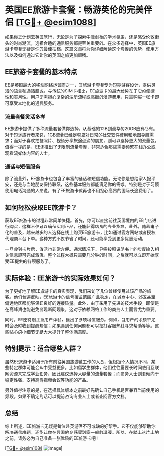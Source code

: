 # 英国EE旅游卡套餐：畅游英伦的完美伴侣 [[TG💪+ @esim1088](https://t.me/s/esim1088)]

如果你正计划去英国旅行，无论是为了探索牛津剑桥的学术氛围，还是感受伦敦街头的时尚潮流，选择合适的通信服务都是至关重要的。在众多选择中，英国EE旅游卡套餐无疑是你的最佳拍档。这篇文章将为你详细解读这个套餐的优势、使用方法以及如何通过它让你的英国之旅更加顺畅。

## EE旅游卡套餐的基本特点

EE是英国最大的移动网络运营商之一，其旅游卡套餐专为短期游客设计，提供灵活的流量和通话服务。与传统的SIM卡相比，EE旅游卡的最大优势在于它的便捷性和实用性。用户无需担心复杂的注册流程或高额的漫游费用，只需购买一张卡即可享受本地化的通信服务。

### 流量套餐灵活多样

EE旅游卡提供了多种流量套餐供你选择，从基础的1GB到豪华的20GB应有尽有。对于短途旅行者来说，1GB流量已经足够应对日常的社交软件使用和地图导航需求；而对于喜欢拍摄照片、视频分享旅途点滴的朋友，则可以选择更大的流量包。值得一提的是，EE还推出了无限制流量套餐，非常适合那些需要频繁在线办公或观看流媒体内容的人士。

### 通话与短信服务

除了流量外，EE旅游卡也包含了丰富的通话和短信功能。无论你是想给家人报平安，还是与当地朋友保持联系，这些基本服务都能满足你的需求。特别是对于习惯使用电话沟通的人来说，有了EE旅游卡就再也不用担心高昂的国际长途费用了。

## 如何轻松获取EE旅游卡？

获取EE旅游卡的过程非常简单快捷。首先，你可以直接前往英国境内的EE门店进行购买，这样不仅可以确保买到正品，还能获得店员的专业指导。此外，随着电子化的普及，越来越多的人选择在线上购买EE旅游卡，比如通过官方网站或者授权代理商平台下单。这种方式不仅节省了时间，还可能享受到更多优惠活动。

一旦收到卡片后，激活也非常方便。通常情况下，只需按照说明书上的步骤输入相关信息即可完成激活。整个过程大概只需要几分钟的时间，之后就可以立即开始享受EE提供的各项服务了。

## 实际体验：EE旅游卡的实际效果如何？

为了更好地了解EE旅游卡的真实表现，我们采访了几位曾经使用过该产品的旅客。他们普遍反映，EE旅游卡的信号覆盖范围广且稳定，在城市中心、郊区甚至偏远地区都能够保证良好的连接质量。此外，由于采用了先进的技术手段，即使是在高峰期也能避免出现断网现象，这对于依赖网络工作的商务人士而言尤为重要。

同时，EE还特别注重用户体验，推出了多项增值服务。例如，当用户的余额不足时会及时收到提醒短信；如果遇到任何问题都可以拨打客服热线寻求帮助等等。这些贴心的小细节无疑大大提升了整体满意度。

## 特别提示：适合哪些人群？

虽然EE旅游卡适用于所有前往英国旅游或工作的人员，但根据个人情况不同，某些特定群体可能会从中受益更多。比如留学生群体，他们往往需要长时间使用互联网资源来完成学业任务，因此建议选择大容量的流量套餐；而商务人士则更倾向于稳定性强、支持高清视频会议等功能的产品。

另外值得注意的是，在选择具体版本之前最好先确认自己手机是否兼容当前使用的频段。如果不确定的话可以提前咨询专业人士或者查阅官方文档。

## 总结

综上所述，EE旅游卡无疑是每位赴英游客不可或缺的好帮手。它不仅能够帮助你解决通信难题，还能让你在异国他乡感受到家一般的温暖。所以，在踏上这片土地之前，请务必为自己准备一张优质的EE旅游卡吧！

[[TG💪+ @esim1088](https://t.me/s/esim1088) ![Image](https://i.postimg.cc/4NQfJmqS/Snipaste-2025-05-13-00-14-12.png)]